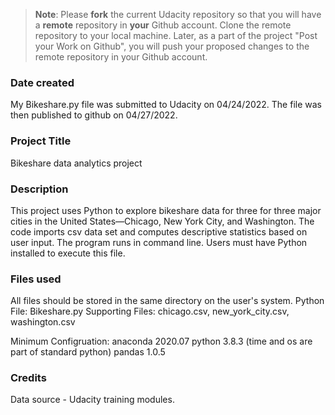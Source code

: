 >**Note**: Please **fork** the current Udacity repository so that you will have a **remote** repository in **your** Github account. Clone the remote repository to your local machine. Later, as a part of the project "Post your Work on Github", you will push your proposed changes to the remote repository in your Github account.

### Date created
My Bikeshare.py file was submitted to Udacity on 04/24/2022. The file was then published to github on 04/27/2022.

### Project Title
Bikeshare data analytics project

### Description
This project uses Python to explore bikeshare data for three for three major cities in the United States—Chicago, New York City, and Washington. 
The code imports csv data set and computes descriptive statistics based on user input. The program runs in command line.  Users must have Python 
installed to execute this file.

### Files used
All files should be stored in the same directory on the user's system.
Python File: Bikeshare.py
Supporting Files: chicago.csv, new_york_city.csv, washington.csv

Minimum Configruation:
anaconda 2020.07
python 3.8.3 (time and os are part of standard python)
pandas 1.0.5


### Credits
Data source - Udacity training modules.

